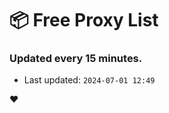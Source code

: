 # :package: Free Proxy List
### Updated every 15 minutes.

- Last updated: `2024-07-01 12:49`

:heart:
